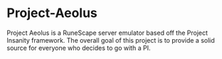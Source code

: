 # Project-Aeolus

Project Aeolus is a RuneScape server emulator based off the Project Insanity framework. The overall goal of this project is to provide a solid source for everyone who decides to go with a PI.
